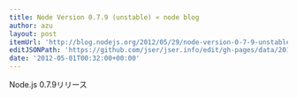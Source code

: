 ```yaml
---
title: Node Version 0.7.9 (unstable) « node blog
author: azu
layout: post
itemUrl: 'http://blog.nodejs.org/2012/05/29/node-version-0-7-9-unstable/'
editJSONPath: 'https://github.com/jser/jser.info/edit/gh-pages/data/2012/05/index.json'
date: '2012-05-01T00:32:00+00:00'
---
```

Node.js 0.7.9リリース
